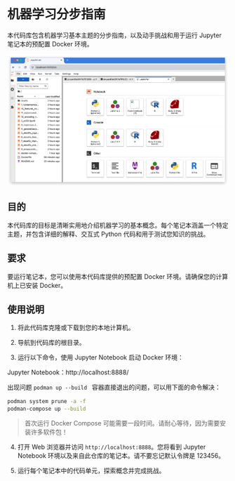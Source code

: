 # 机器学习分步指南

本代码库包含机器学习基本主题的分步指南，以及动手挑战和用于运行 Jupyter 笔记本的预配置 Docker 环境。

![alt text](jupyterlab-demo.png)

## 目的

本代码库的目标是清晰实用地介绍机器学习的基本概念。每个笔记本涵盖一个特定主题，并包含详细的解释、交互式 Python 代码和用于测试您知识的挑战。

## 要求

要运行笔记本，您可以使用本代码库提供的预配置 Docker 环境。请确保您的计算机上已安装 Docker。

## 使用说明

1. 将此代码库克隆或下载到您的本地计算机。

2. 导航到代码库的根目录。

3. 运行以下命令，使用 Jupyter Notebook 启动 Docker 环境：

Jupyter Notebook：http://localhost:8888/

出现问题 `podman up --build ` 容器直接退出的问题，可以用下面的命令解决：

```bash
podman system prune -a -f
podman-compose up --build
```

> 首次运行 Docker Compose 可能需要一段时间。请耐心等待，因为需要安装许多软件包！

4. 打开 Web 浏览器并访问 `http://localhost:8888`。您将看到 Jupyter Notebook 环境以及来自此仓库的笔记本。请不要忘记默认令牌是 123456。

5. 运行每个笔记本中的代码单元，探索概念并完成挑战。

